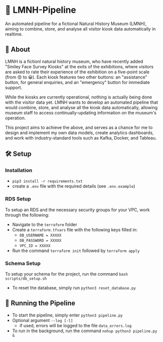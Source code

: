 # 🦕 LMNH-Pipeline 
An automated pipeline for a fictional Natural History Museum (LMNH), aiming to  combine, store, and analyse all visitor kiosk data automatically in realtime.

## 📝 About 
LMNH is a fictionl natural history museum, who have recently added "Smiley Face Survey Kiosks" at the exits of the exhibitions, where visitors are asked to rate their experience of the exhibition on a five-point scale (from 😡 to 😀). Each kiosk features two other buttons: an "assistance" button, for general enquiries, and an "emergency" button for immediate support.

While the kiosks are currently operational, nothing is actually being done with the visitor data yet. LMNH wants to develop an automated pipeline that would combine, store, and analyse all the kiosk data automatically, allowing museum staff to access continually-updating information on the museum's operation.

This project aims to achieve the above, and serves as a chance for me to design and implement my own data models, create analytics dashboards, and work with industry-standard tools such as Kafka, Docker, and Tableau.

## 🛠️ Setup
### Installation
- `pip3 install -r requirements.txt`
- create a `.env` file with the required details (see `.env.example`)

### RDS Setup
To setup an RDS and the necessary security groups for your VPC, work through the following:
- Navigate to the `terraform` folder
- Create a `terraform.tfvars` file with the following keys filled in:
  - `DB_USERNAME = XXXXX`
  - `DB_PASSWORD = XXXXX`
  - `VPC_ID = XXXXX`
- Run the command `terraform init` followed by `terraform apply`

### Schema Setup
To setup your schema for the project, run the command `bash scripts/db_setup.sh`
- To reset the database, simply run `python3 reset_database.py`

## 🏃 Running the Pipeline
- To start the pipeline, simply enter `python3 pipeline.py`
- Optional argument `--log [-l]`
  - if used, errors will be logged to the file `data_errors.log`
- To run in the background, run the command `nohup python3 pipeline.py &`
